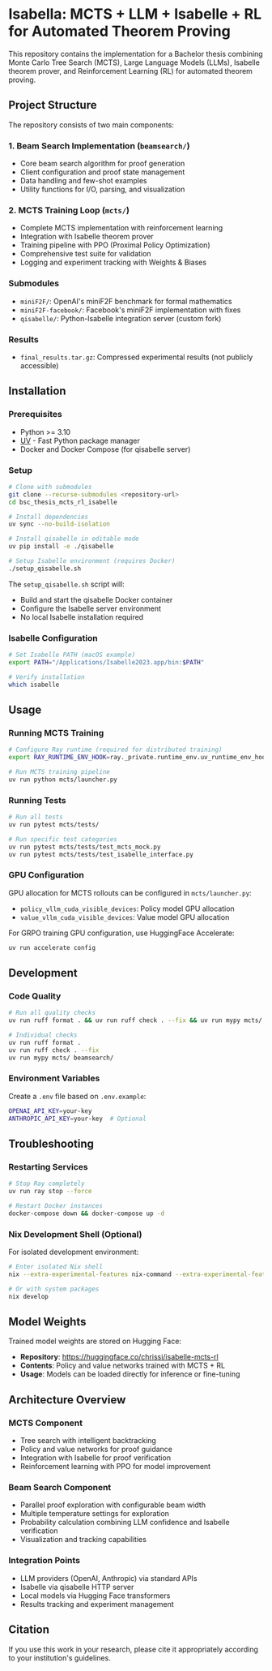 # Isabella: MCTS + LLM + Isabelle + RL for Automated Theorem Proving

This repository contains the implementation for a Bachelor thesis combining Monte Carlo Tree Search (MCTS), Large Language Models (LLMs), Isabelle theorem prover, and Reinforcement Learning (RL) for automated theorem proving.

## Project Structure

The repository consists of two main components:

### 1. Beam Search Implementation (`beamsearch/`)
- Core beam search algorithm for proof generation
- Client configuration and proof state management
- Data handling and few-shot examples
- Utility functions for I/O, parsing, and visualization

### 2. MCTS Training Loop (`mcts/`)
- Complete MCTS implementation with reinforcement learning
- Integration with Isabelle theorem prover
- Training pipeline with PPO (Proximal Policy Optimization)
- Comprehensive test suite for validation
- Logging and experiment tracking with Weights & Biases

### Submodules
- `miniF2F/`: OpenAI's miniF2F benchmark for formal mathematics
- `miniF2F-facebook/`: Facebook's miniF2F implementation with fixes
- `qisabelle/`: Python-Isabelle integration server (custom fork)

### Results
- `final_results.tar.gz`: Compressed experimental results (not publicly accessible)

## Installation

### Prerequisites
- Python >= 3.10
- [UV](https://docs.astral.sh/uv/) - Fast Python package manager
- Docker and Docker Compose (for qisabelle server)

### Setup

```bash
# Clone with submodules
git clone --recurse-submodules <repository-url>
cd bsc_thesis_mcts_rl_isabelle

# Install dependencies
uv sync --no-build-isolation

# Install qisabelle in editable mode
uv pip install -e ./qisabelle

# Setup Isabelle environment (requires Docker)
./setup_qisabelle.sh
```

The `setup_qisabelle.sh` script will:
- Build and start the qisabelle Docker container
- Configure the Isabelle server environment
- No local Isabelle installation required

### Isabelle Configuration

```bash
# Set Isabelle PATH (macOS example)
export PATH="/Applications/Isabelle2023.app/bin:$PATH"

# Verify installation
which isabelle
```

## Usage

### Running MCTS Training

```bash
# Configure Ray runtime (required for distributed training)
export RAY_RUNTIME_ENV_HOOK=ray._private.runtime_env.uv_runtime_env_hook.hook

# Run MCTS training pipeline
uv run python mcts/launcher.py
```

### Running Tests

```bash
# Run all tests
uv run pytest mcts/tests/

# Run specific test categories
uv run pytest mcts/tests/test_mcts_mock.py
uv run pytest mcts/tests/test_isabelle_interface.py
```

### GPU Configuration

GPU allocation for MCTS rollouts can be configured in `mcts/launcher.py`:
- `policy_vllm_cuda_visible_devices`: Policy model GPU allocation
- `value_vllm_cuda_visible_devices`: Value model GPU allocation

For GRPO training GPU configuration, use HuggingFace Accelerate:
```bash
uv run accelerate config
```

## Development

### Code Quality

```bash
# Run all quality checks
uv run ruff format . && uv run ruff check . --fix && uv run mypy mcts/ beamsearch/

# Individual checks
uv run ruff format .
uv run ruff check . --fix
uv run mypy mcts/ beamsearch/
```

### Environment Variables

Create a `.env` file based on `.env.example`:
```bash
OPENAI_API_KEY=your-key
ANTHROPIC_API_KEY=your-key  # Optional
```

## Troubleshooting

### Restarting Services
```bash
# Stop Ray completely
uv run ray stop --force

# Restart Docker instances
docker-compose down && docker-compose up -d
```

### Nix Development Shell (Optional)

For isolated development environment:
```bash
# Enter isolated Nix shell
nix --extra-experimental-features nix-command --extra-experimental-features flakes develop --ignore-env

# Or with system packages
nix develop
```

## Model Weights

Trained model weights are stored on Hugging Face:
- **Repository**: https://huggingface.co/chrissi/isabelle-mcts-rl
- **Contents**: Policy and value networks trained with MCTS + RL
- **Usage**: Models can be loaded directly for inference or fine-tuning

## Architecture Overview

### MCTS Component
- Tree search with intelligent backtracking
- Policy and value networks for proof guidance
- Integration with Isabelle for proof verification
- Reinforcement learning with PPO for model improvement

### Beam Search Component
- Parallel proof exploration with configurable beam width
- Multiple temperature settings for exploration
- Probability calculation combining LLM confidence and Isabelle verification
- Visualization and tracking capabilities

### Integration Points
- LLM providers (OpenAI, Anthropic) via standard APIs
- Isabelle via qisabelle HTTP server
- Local models via Hugging Face transformers
- Results tracking and experiment management

## Citation

If you use this work in your research, please cite it appropriately according to your institution's guidelines.